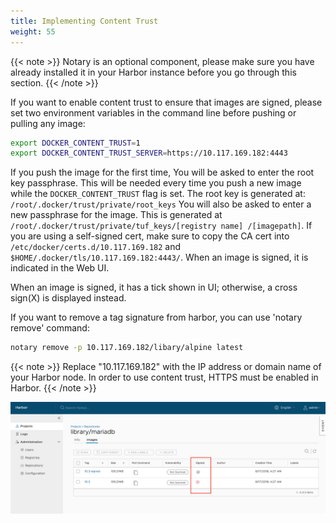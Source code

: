 ```yaml
---
title: Implementing Content Trust
weight: 55
---
```


{{< note >}}
Notary is an optional component, please make sure you have already installed it in your Harbor instance before you go through this section.
{{< /note >}}

If you want to enable content trust to ensure that images are signed, please set two environment variables in the command line before pushing or pulling any image:

```sh
export DOCKER_CONTENT_TRUST=1
export DOCKER_CONTENT_TRUST_SERVER=https://10.117.169.182:4443
```

If you push the image for the first time, You will be asked to enter the root key passphrase. This will be needed every time you push a new image while the `DOCKER_CONTENT_TRUST` flag is set.
The root key is generated at: `/root/.docker/trust/private/root_keys`
You will also be asked to enter a new passphrase for the image. This is generated at `/root/.docker/trust/private/tuf_keys/[registry name] /[imagepath]`.
If you are using a self-signed cert, make sure to copy the CA cert into `/etc/docker/certs.d/10.117.169.182` and `$HOME/.docker/tls/10.117.169.182:4443/`. When an image is signed, it is indicated in the Web UI.

When an image is signed, it has a tick shown in UI; otherwise, a cross sign(X) is displayed instead.

If you want to remove a tag signature from harbor, you can use 'notary remove' command:

```sh
notary remove -p 10.117.169.182/libary/alpine latest
```

{{< note >}}
Replace "10.117.169.182" with the IP address or domain name of your Harbor node. In order to use content trust, HTTPS must be enabled in Harbor.
{{< /note >}}

![browse project](../../../img/content-trust.png)
